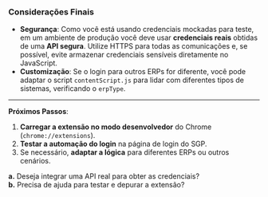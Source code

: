 ### Considerações Finais

- **Segurança**: Como você está usando credenciais mockadas para teste, em um ambiente de produção você deve usar **credenciais reais** obtidas de uma **API segura**. Utilize HTTPS para todas as comunicações e, se possível, evite armazenar credenciais sensíveis diretamente no JavaScript.
- **Customização**: Se o login para outros ERPs for diferente, você pode adaptar o script `contentScript.js` para lidar com diferentes tipos de sistemas, verificando o `erpType`.

---

**Próximos Passos**:

1. **Carregar a extensão no modo desenvolvedor** do Chrome (`chrome://extensions`).
2. **Testar a automação do login** na página de login do SGP.
3. Se necessário, **adaptar a lógica** para diferentes ERPs ou outros cenários.

**a.** Deseja integrar uma API real para obter as credenciais?  
**b.** Precisa de ajuda para testar e depurar a extensão?
